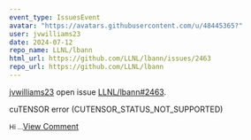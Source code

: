 ```yaml
---
event_type: IssuesEvent
avatar: "https://avatars.githubusercontent.com/u/48445365?"
user: jvwilliams23
date: 2024-07-12
repo_name: LLNL/lbann
html_url: https://github.com/LLNL/lbann/issues/2463
repo_url: https://github.com/LLNL/lbann
---
```


<a href='https://github.com/jvwilliams23' target='_blank'>jvwilliams23</a> open issue <a href='https://github.com/LLNL/lbann/issues/2463' target='_blank'>LLNL/lbann#2463</a>.

<p>cuTENSOR error (CUTENSOR_STATUS_NOT_SUPPORTED)</p><small>Hi...</small><a href='https://github.com/LLNL/lbann/issues/2463' target='_blank'>View Comment</a>